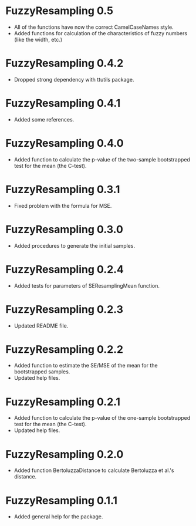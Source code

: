 # FuzzyResampling 0.5

* All of the functions have now the correct CamelCaseNames style.
* Added functions for calculation of the characteristics of fuzzy numbers (like the width, etc.)


# FuzzyResampling 0.4.2

* Dropped strong dependency with ttutils package.


# FuzzyResampling 0.4.1

* Added some references.


# FuzzyResampling 0.4.0

* Added function to calculate the p-value of the two-sample bootstrapped test for the mean (the C-test).


# FuzzyResampling 0.3.1

* Fixed problem with the formula for MSE.


# FuzzyResampling 0.3.0

* Added procedures to generate the initial samples.


# FuzzyResampling 0.2.4

* Added tests for parameters of SEResamplingMean function.


# FuzzyResampling 0.2.3

* Updated README file.


# FuzzyResampling 0.2.2

* Added function to estimate the SE/MSE of the mean for the bootstrapped samples.
* Updated help files.


# FuzzyResampling 0.2.1

* Added function to calculate the p-value of the one-sample bootstrapped test for the mean (the C-test).
* Updated help files.


# FuzzyResampling 0.2.0

* Added function BertoluzzaDistance to calculate Bertoluzza et al.'s distance.


# FuzzyResampling 0.1.1

* Added general help for the package.


